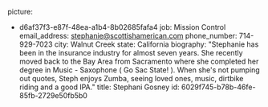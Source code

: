picture:
  - d6af37f3-e87f-48ea-a1b4-8b02685fafa4
job: Mission Control
email_address: stephanie@scottishamerican.com
phone_number: 714-929-7023
city: Walnut Creek
state: California
biography: "Stephanie has been in the insurance industry for almost seven years. She recently moved back to the Bay Area from Sacramento where she completed her degree in Music - Saxophone ( Go Sac State! ). When she's not pumping out quotes, Steph enjoys Zumba, seeing loved ones, music, dirtbike riding and a good IPA."
title: Stephani Gosney
id: 6029f745-b78b-46fe-85fb-2729e50fb5b0
